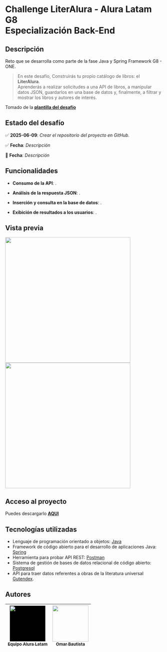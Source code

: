 # Challenge LiterAlura - Alura Latam G8<br>Especialización Back-End

## Descripción
Reto que se desarrolla como parte de la fase Java y Spring Framework G8 - ONE.

>En este desafío, Construirás tu propio catálogo de libros: el **LiterAlura**.<br>Aprenderás a realizar solicitudes a una API de libros, a manipular datos JSON, guardarlos en una base de datos y, finalmente, a filtrar y mostrar los libros y autores de interés.

Tomado de la **[plantilla del desafío](https://trello.com/b/WDyMPDMb/literalura-challenge-java)**

## Estado del desafío
:white_check_mark: **2025-06-09**: *Crear el repositorio del proyecto en GitHub.*

:white_check_mark: **Fecha**: *Descripción*


:cherries: **Fecha**: *Descripción*

## Funcionalidades
- **Consumo de la API**: .

- **Análisis de la respuesta JSON**: .

- **Inserción y consulta en la base de datos**: .

- **Exibición de resultados a los usuarios**: .

## Vista previa
<img src="" width=400><br>
<img src="" width=400><br>

## Acceso al proyecto
Puedes descargarlo **[AQUI](https://github.com/oabm77/challenge-literalura/archive/refs/heads/master.zip)**

## Tecnologías utilizadas
- Lenguaje de programación orientado a objetos: [Java](https://www.java.com)
- Framework de código abierto para el desarrollo de aplicaciones Java: [Spring](https://spring.io)
- Herramienta para probar API REST: [Postman](https://www.postman.com)
- Sistema de gestión de bases de datos relacional de código abierto: [Postgresql](https://www.postgresql.org)
- API para traer datos referentes a obras de la literatura universal [Gutendex](https://gutendex.com/).

## Autores
| [<img src="https://www.aluracursos.com/assets/img/home/alura-logo.1730889068.svg" width=115 height=115 style="background-color:black;"><br><sub>Equipo Alura Latam</sub>](https://www.aluracursos.com) |  [<img src="https://live.staticflickr.com/65535/54296423135_023657de24_q_d.jpg" width=115><br><sub>Omar Bautista</sub>]([https://udocumentos.blogspot.com) |
| :---: | :---: |